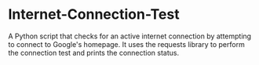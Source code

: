 # Internet-Connection-Test
A Python script that checks for an active internet connection by attempting to connect to Google's homepage. It uses the requests library to perform the connection test and prints the connection status.
